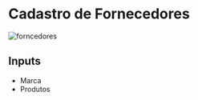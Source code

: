 # Cadastro de Fornecedores
![forncedores](https://github.com/LucasRonaldo/academia-api/assets/140071392/53c181f3-fba1-43e4-a735-e0dd35cfbe5a)

## Inputs
- Marca
- Produtos